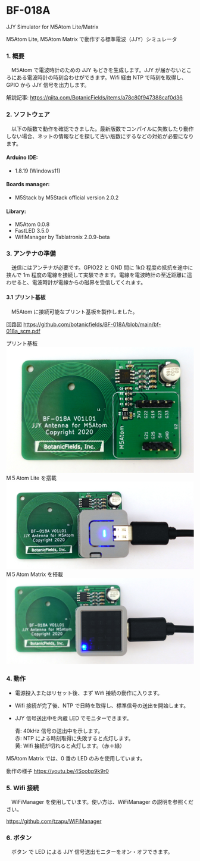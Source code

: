 # BF-018A
JJY Simulator for M5Atom Lite/Matrix

M5Atom Lite, M5Atom Matrix で動作する標準電波（JJY）シミュレータ

### 1. 概要
　M5Atom で電波時計のための JJY もどきを生成します。JJY が届かないところにある電波時計の時刻合わせができます。Wifi 経由 NTP で時刻を取得し、GPIO から JJY 信号を出力します。
 
解説記事: https://qiita.com/BotanicFields/items/a78c80f947388caf0d36

### 2. ソフトウェア
　以下の版数で動作を確認できました。最新版数でコンパイルに失敗したり動作しない場合、ネットの情報などを探して古い版数にするなどの対処が必要になります。
#### Arduino IDE:
- 1.8.19 (Windows11)
#### Boards manager:
- M5Stack by M5Stack official version 2.0.2
#### Library:
- M5Atom 0.0.8
- FastLED 3.5.0
- WifiManager by Tablatronix 2.0.9-beta

### 3. アンテナの準備
　送信にはアンテナが必要です。GPIO22 と GND 間に 1kΩ 程度の抵抗を途中に挟んで 1m 程度の電線を接続して実験できます。電線を電波時計の至近距離に這わせると、電波時計が電線からの磁界を受信してくれます。

#### 3.1 プリント基板
　M5Atom に接続可能なプリント基板を製作しました。

回路図
https://github.com/botanicfields/BF-018A/blob/main/bf-018a_scm.pdf

プリント基板
![PCB_front](https://github.com/botanicfields/BF-018A/blob/main/BF-018A_front.JPG)
M５Atom Lite を搭載
![PCB_with_M5AtomLite](https://github.com/botanicfields/BF-018A/blob/main/BF-018A_M5AtomLite.JPG)
M５Atom Matrix を搭載
![PCB_with_M5AtomMatrix](https://github.com/botanicfields/BF-018A/blob/main/BF-018A_M5AtomMatrix.JPG)

### 4. 動作
- 電源投入またはリセット後、まず Wifi 接続の動作に入ります。
- Wifi 接続が完了後、NTP で日時を取得し、標準信号の送出を開始します。
- JJY 信号送出中を内蔵 LED でモニターできます。

    青: 40kHz 信号の送出中を示します。  
    赤: NTP による時刻取得に失敗すると点灯します。  
    黄: Wifi 接続が切れると点灯します。（赤＋緑）

M5Atom Matrix では、0 番の LED のみを使用しています。

動作の様子
https://youtu.be/4Soobp9k9r0

### 5. Wifi 接続
　WiFiManager を使用しています。使い方は、WiFiManager の説明を参照ください。

https://github.com/tzapu/WiFiManager

### 6. ボタン
　ボタン で LED による JJY 信号送出モニターをオン・オフできます。
